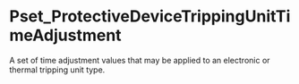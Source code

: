 # Pset_ProtectiveDeviceTrippingUnitTimeAdjustment

A set of time adjustment values that may be applied to an electronic or thermal tripping unit type.
<!-- end of short definition -->


